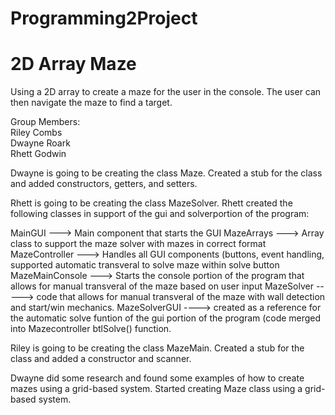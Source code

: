 # Programming2Project
# 2D Array Maze

Using a 2D array to create a maze for the user in the console. The user can then navigate the maze to find a target.

Group Members: <br />
Riley Combs <br /> 
Dwayne Roark <br />
Rhett Godwin

Dwayne is going to be creating the class Maze. Created a stub for the class and added constructors, getters, and setters.

Rhett is going to be creating the class MazeSolver. 
Rhett created the following classes in support of the gui and solverportion of the program:

MainGUI ---> Main component that starts the GUI
MazeArrays ---> Array class to support the maze solver with mazes in correct format
MazeController ---> Handles all GUI components (buttons, event handling, supported automatic transveral to solve maze within solve button
MazeMainConsole ---> Starts the console portion of the program that allows for manual transveral of the maze based on user input
MazeSolver -----> code that allows for manual transveral of the maze with wall detection and start/win mechanics.
MazeSolverGUI ----> created as a reference for the automatic solve funtion of the gui portion of the program (code merged into Mazecontroller btlSolve() function. 

Riley is going to be creating the class MazeMain. Created a stub for the class and added a constructor and scanner.


Dwayne did some research and found some examples of how to create mazes using a grid-based system. Started creating Maze class using a grid-based system.
